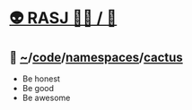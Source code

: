 # [👽 RASJ 👨‍💻 / ](https://github.com/rasj-machine)[🧬](https://github.com/rasj-lab-cactus)

## 🌵 [~](https://github.com/rasj-machine/home)/[code](https://github.com/rasj-machine/code)/[namespaces](https://github.com/rasj-machine/code/tree/main/namespaces)/[cactus](https://github.com/rasj-lab-cactus/codespace)

- Be honest
- Be good
- Be awesome


